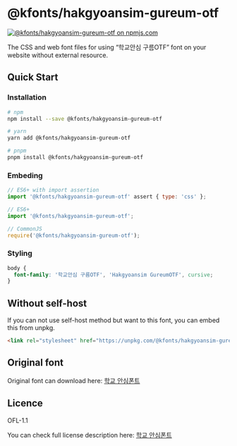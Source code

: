 # @kfonts/hakgyoansim-gureum-otf

[![@kfonts/hakgyoansim-gureum-otf on npmjs.com](https://img.shields.io/npm/v/%40kfonts%2Fhakgyoansim-gureum-otf)](https://www.npmjs.com/package/@kfonts/hakgyoansim-gureum-otf)

The CSS and web font files for using &OpenCurlyDoubleQuote;학교안심 구름OTF&CloseCurlyDoubleQuote; font on your website without external resource.

## Quick Start

### Installation

```sh
# npm
npm install --save @kfonts/hakgyoansim-gureum-otf

# yarn
yarn add @kfonts/hakgyoansim-gureum-otf

# pnpm
pnpm install @kfonts/hakgyoansim-gureum-otf
```

### Embeding

```js
// ES6+ with import assertion
import '@kfonts/hakgyoansim-gureum-otf' assert { type: 'css' };

// ES6+
import '@kfonts/hakgyoansim-gureum-otf';

// CommonJS
require('@kfonts/hakgyoansim-gureum-otf');
```

### Styling

```css
body {
  font-family: '학교안심 구름OTF', 'Hakgyoansim GureumOTF', cursive;
}
```

## Without self-host

If you can not use self-host method but want to this font, you can embed this from unpkg.

```html
<link rel="stylesheet" href="https://unpkg.com/@kfonts/hakgyoansim-gureum-otf/index.css" />
```

## Original font

Original font can download here: [학교 안심폰트](https://copyright.keris.or.kr/wft/fntDwnld)

## Licence

OFL-1.1

You can check full license description here: [학교 안심폰트](https://copyright.keris.or.kr/wft/fntDwnld)
